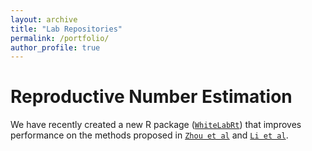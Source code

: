 ```yaml
---
layout: archive
title: "Lab Repositories"
permalink: /portfolio/
author_profile: true
---
```


Reproductive Number Estimation
==============================
We have recently created a new R package ([`WhiteLabRt`](https://github.com/cmilando/WhiteLabRt)) that improves performance on the methods proposed in [`Zhou et al`](https://journals.plos.org/ploscompbiol/article?id=10.1371/journal.pcbi.1010434) and [`Li et al`](https://journals.plos.org/ploscompbiol/article?id=10.1371/journal.pcbi.1009210). 






